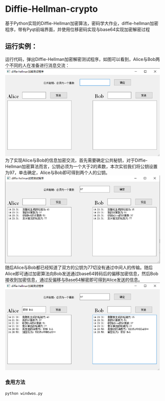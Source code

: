 # Diffie-Hellman-crypto
 基于Python实现的Diffie-Hellman加密算法，密码学大作业，diffie-hellman加密程序，带有Pyqt前端界面，并使用位移密码实现与base64实现加密解密过程

## 运行实例：
运行代码，弹出Diffie-Hellman加密解密测试程序，如图可以看到，Alice与Bob两个不同的人在准备进行消息交流：<br />
![image](image/1.png)<br />
为了实现Alice与Bob的信息加密交流，首先需要确定公共秘钥，对于Diffie-Hellman加密算法而言，公钥必须为一个大于2的素数，本次实验我们将公钥设置为97，单击确定，Alice与Bob即可得到两个人的公钥。<br />
![image](image/2.png)<br />
随后Alice与Bob都已经知道了双方的公钥为77切没有通过中间人的传输。随后Alice即可通过加密算法向Bob发送通过base64转码后的偏移加密信息，然后Bob接收到加密信息，通过反偏移与Base64解密即可得到Alice发送的信息。<br />
![image](image/3.png)<br />

### 食用方法
	python windwos.py
